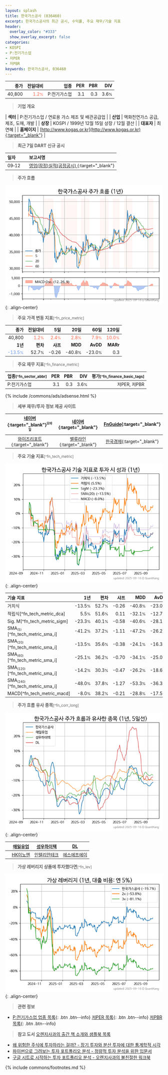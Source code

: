 ```yaml
---
layout: splash
title: 한국가스공사 (036460)
excerpt: 한국가스공사의 최근 공시, 수익률, 주요 재무/기술 지표
header:
  overlay_color: "#333"
  show_overlay_excerpt: false
categories:
- KOSPI
- P:전기가스업
- 저PER
- 저PBR
keywords: 한국가스공사, 036460
---
```


| **종가** | **전일대비** | **업종** | **PER** | **PBR** | **DIV** |
| -------: | -----------: | -------: | ------: | ------: | ------: |
| 40,800 | <span style="color: tomato">1.2<small>%</small></span> | P:전기가스업 | 3.1 | 0.3 | 3.6<small>%</small> |

<!-- more -->


> **기업 개요**<a id="company"></a>

| <span style="white-space:nowrap;">**섹터**</span> | P:전기가스업 / 연료용 가스 제조 및 배관공급업 |
| <span style="white-space:nowrap;">**산업**</span> | 액화천연가스 공급, 제조, 도매, 개발 |
| <span style="white-space:nowrap;">**상장**</span> | KOSPI / 1999년 12월 15일 상장 / 12월 결산 |
| <span style="white-space:nowrap;">**대표자**</span> | 최연혜 |
| <span style="white-space:nowrap;">**홈페이지**</span> | [http://www.kogas.or.kr](http://www.kogas.or.kr){:target="_blank"} |


> **최근 7일 DART 신규 공시**<a id="dart"></a>

| **일자** |      | **보고서명** |
| :------- | :--- | :----------- |
| 09&#x2011;12 | | [영업(잠정)실적(공정공시)              ](https://dart.fss.or.kr/dsaf001/main.do?rcpNo=20250912800160){:target="_blank"} |


> **주가 흐름**<a id="price"></a>

![036460](/stock/images/036460.png){: .align-center}


> **주요 가격 변동 지표**<small>[^fn_price_metric]</small>

| **종가** | **전일대비** | **5일** | **20일** | **60일** | **120일** |
| -------: | -----------: | ------: | -------: | -------: | --------: |
| 40,800 | <span style="color: tomato">1.2<small>%</small></span> | <span style="color: tomato">2.4<small>%</small></span> | <span style="color: tomato">2.8<small>%</small></span> | <span style="color: tomato">7.9<small>%</small></span> | <span style="color: tomato">10.0<small>%</small></span> |
| **1년** | **편차** | **샤프** | **MDD** | **AvDD** | **MARr** |
| <span style="color: cornflowerblue">-13.5<small>%</small></span> | 52.7<small>%</small> | -0.26 | -40.8<small>%</small> | -23.0<small>%</small> | 0.3 |


> **주요 재무 지표**<small>[^fn_finance_metric]</small>

| **업종**<small>[^fn_sector_abbr]</small> | **PER** | **PBR** | **DIV** | **평가**<small>[^fn_finance_basic_tags]</small> |
| :--------------------------------------- | ------: | ------: | ------: | ----------------------------------------------: |
| P:전기가스업 | 3.1 | 0.3 | 3.6<small>%</small> | 저PER, 저PBR |



{% include /commons/ads/adsense.html %}

> **세부 재무/투자 정보 제공 사이트**

| [네이버](https://m.stock.naver.com/domestic/stock/036460/finance/summary){:target="_blank"}<sup><small>모바일</small></sup> | [네이버](https://finance.naver.com/item/coinfo.naver?code=036460){:target="_blank"} | [FnGuide](https://comp.fnguide.com/SVO2/ASP/SVD_Invest.asp?gicode=A036460&MenuYn=Y){:target="_blank"} |
| :---: | :---: | :---: |
| [와이즈리포트](https://comp.wisereport.co.kr/company/c1040001.aspx?cmp_cd=036460){:target="_blank"} | [밸류라인](https://www.valueline.co.kr/finance/summary/036460){:target="_blank"} | [한국경제](https://markets.hankyung.com/stock/036460/financial-summary){:target="_blank"} |


> **주요 기술 지표**<small>[^fn_tech_metric]</small>


![036460](/stock/images/036460_tech.png){: .align-center}

| **기술 지표** | **1년** | **편차** | **샤프** | **MDD** | **AvDD** |
| :------------ | ------: | -----------: | -------: | ------: | -------: |
| 거치식 | -13.5<small>%</small> | 52.7<small>%</small> | -0.26 | -40.8<small>%</small> | -23.0<small>%</small> |
| 적립식[^fn_tech_metric_dca] | 5.5<small>%</small> | 51.6<small>%</small> | 0.11 | -32.1<small>%</small> | -12.7<small>%</small> |
| Sig. M[^fn_tech_metric_sigm] | -23.3<small>%</small> | 40.1<small>%</small> | -0.58 | -40.6<small>%</small> | -28.1<small>%</small> |
| SMA<small><sub>(5)</sub></small>[^fn_tech_metric_sma_i] | -41.2<small>%</small> | 37.2<small>%</small> | -1.11 | -47.2<small>%</small> | -26.2<small>%</small> |
| SMA<small><sub>(20)</sub></small>[^fn_tech_metric_sma_i] | -13.5<small>%</small> | 35.6<small>%</small> | -0.38 | -24.1<small>%</small> | -16.3<small>%</small> |
| SMA<small><sub>(60)</sub></small>[^fn_tech_metric_sma_i] | -25.1<small>%</small> | 36.2<small>%</small> | -0.70 | -34.1<small>%</small> | -25.0<small>%</small> |
| SMA<small><sub>(120)</sub></small>[^fn_tech_metric_sma_i] | -14.2<small>%</small> | 30.3<small>%</small> | -0.47 | -26.2<small>%</small> | -18.6<small>%</small> |
| SMA<small><sub>(240)</sub></small>[^fn_tech_metric_sma_i] | -48.0<small>%</small> | 37.8<small>%</small> | -1.27 | -53.3<small>%</small> | -36.3<small>%</small> |
| MACD[^fn_tech_metric_macd] | -8.0<small>%</small> | 38.2<small>%</small> | -0.21 | -28.8<small>%</small> | -17.5<small>%</small> |


> **주가 흐름 유사 종목**<a id="corr"></a><small>[^fn_corr_long]</small>

![036460](/stock/images/036460_corr.png){: .align-center}

|       | [매일유업](/267980/) | [성우하이텍](/015750/) | [DL](/000210/) |
| :---: | :------------------------------------: | :------------------------------------: | :------------------------------------: |
|       | [HK이노엔](/195940/) | [인텔리안테크](/189300/) | [에스에프에이](/056190/) |


> **가상 레버리지 상품에 투자했다면**<a id="2x"></a><small>[^fn_lev]</small>

![036460](/stock/images/036460_2x.png){: .align-center}


> **관련 정보**

- [P:전기가스업 업종 목록](/stats/sector/kospi_업종_전기가스업_종목/){: .btn .btn--info} [저PER 목록](/fn/fn_low_per/){: .btn .btn--info} [저PBR 목록](/fn/fn_low_pbr/){: .btn .btn--info}

> **참고 도서** [오렌지사과의 출간 책 소개와 샘플북 목록](https://kongdori.tistory.com/691)

- [왜 위험한 주식에 투자하라는 걸까? - 장기 투자와 분산 투자에 대한 통계학적 시각](https://kongdori.tistory.com/421)
- [파이썬으로 그려보는 투자 포트폴리오 분석  - 정량적 투자 분석을 위한 입문서](https://kongdori.tistory.com/643)
- [구글 시트로 시작하는 투자 포트폴리오 분석 - 오렌지사과의 불친절한 워크북](https://kongdori.tistory.com/449)


{% include commons/footnotes.md %}